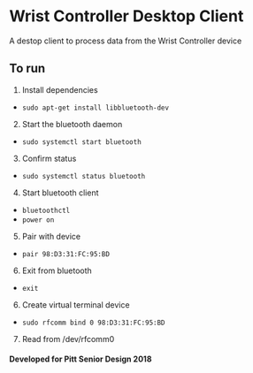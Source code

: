 # Wrist Controller Desktop Client
A destop client to process data from the Wrist Controller device 

## To run
1. Install dependencies
- `sudo apt-get install libbluetooth-dev`
2. Start the bluetooth daemon
- `sudo systemctl start bluetooth`
3. Confirm status
- `sudo systemctl status bluetooth`
4. Start bluetooth client
- `bluetoothctl`
- `power on`
5. Pair with device
- `pair 98:D3:31:FC:95:BD`
6. Exit from bluetooth
- `exit`
6. Create virtual terminal device
- `sudo rfcomm bind 0 98:D3:31:FC:95:BD`
7. Read from /dev/rfcomm0


#### Developed for Pitt Senior Design 2018
